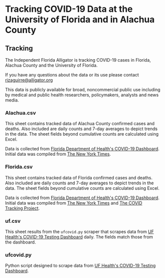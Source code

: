 # Tracking COVID-19 Data at the University of Florida and in Alachua County

## Tracking

The Independent Florida Alligator is tracking COVID-19 cases in Florida, Alachua County and the University of Florida. 

If you have any questions about the data or its use please contact [rizaguirre@alligator.org](mailto:rizaguirre@alligator.org)

This data is publicly available for broad, noncommercial public use including by medical and public health researchers, policymakers, analysts and news media.

### Alachua.csv

This sheet contains tracked data of Alachua County confirmed cases and deaths. Also included are daily counts and 7-day averages to depict trends in the data. The sheet fields beyond cumulative counts are calculated using Excel.

Data is collected from [Florida Department of Health's COVID-19 Dashboard](https://experience.arcgis.com/experience/96dd742462124fa0b38ddedb9b25e429). Initial data was compiled from [The New York Times](https://www.nytimes.com/interactive/2020/us/coronavirus-us-cases.html).

### Florida.csv

This sheet contains tracked data of Florida confirmed cases and deaths. Also included are daily counts and 7-day averages to depict trends in the data. The sheet fields beyond cumulative counts are calculated using Excel.

Data is collected from [Florida Department of Health's COVID-19 Dashboard](https://experience.arcgis.com/experience/96dd742462124fa0b38ddedb9b25e429). Initial data was compiled from [The New York Times](https://www.nytimes.com/interactive/2020/us/coronavirus-us-cases.html) and [The COVID Tracking Project](https://covidtracking.com/data/state/florida).

### uf.csv

This sheet results from the `ufcovid.py` scraper that scrapes data from [UF Health's COVID-19 Testing Dashboard](https://coronavirus.ufhealth.org/screen-test-protect-2/about-initiative/testing-dashboard/) daily. The fields match those from the dashboard.

### ufcovid.py

Python script designed to scrape data from [UF Health's COVID-19 Testing Dashboard](https://coronavirus.ufhealth.org/screen-test-protect-2/about-initiative/testing-dashboard/).
